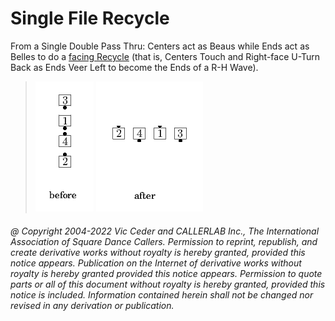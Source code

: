 
# Single File Recycle

From a Single Double Pass Thru:
Centers act as Beaus while Ends act as Belles to do a
[facing Recycle](../a2/recycle.md)
(that is, Centers Touch and Right-face U-Turn Back
as Ends Veer Left to become the Ends of a R-H Wave).

> 
> ![alt](single_file_recycle-1.png)
> ![alt](single_file_recycle-2.png)
> 
###### @ Copyright 2004-2022 Vic Ceder and CALLERLAB Inc., The International Association of Square Dance Callers. Permission to reprint, republish, and create derivative works without royalty is hereby granted, provided this notice appears. Publication on the Internet of derivative works without royalty is hereby granted provided this notice appears. Permission to quote parts or all of this document without royalty is hereby granted, provided this notice is included. Information contained herein shall not be changed nor revised in any derivation or publication.
